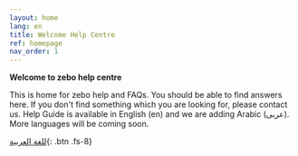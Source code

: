 ```yaml
---
layout: home
lang: en
title: Welcome Help Centre
ref: homepage
nav_order: 1
---
```


**Welcome to zebo help centre**

This is home for zebo help and FAQs. You should be able to find answers here. If you don't find something which you are looking for, please contact us.
Help Guide is available in English (en) and we are adding Arabic (عربى). More languages will be coming soon.

[للغة العربية](/ar){: .btn .fs-8}
